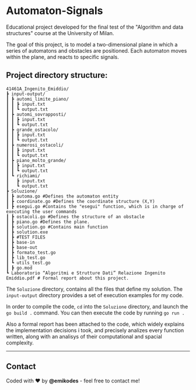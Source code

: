 # Automaton-Signals
Educational project developed for the final test of the "Algorithm and data structures" course at the University of Milan.

The goal of this project, is to model a two-dimensional plane in which a series of automatons and obstacles are positioned.
Each automaton moves within the plane, and reacts to specific signals.

## Project directory structure:
```
41461A_Ingenito_Emiddio/
┣ input-output/
┃ ┣ automi_limite_piano/
┃ ┃ ┣ input.txt
┃ ┃ ┗ output.txt
┃ ┣ automi_sovrapposti/
┃ ┃ ┣ input.txt
┃ ┃ ┗ output.txt
┃ ┣ grande_ostacolo/
┃ ┃ ┣ input.txt
┃ ┃ ┗ output.txt
┃ ┣ numerosi_ostacoli/
┃ ┃ ┣ input.txt
┃ ┃ ┗ output.txt
┃ ┣ piano_molto_grande/
┃ ┃ ┣ input.txt
┃ ┃ ┗ output.txt
┃ ┗ richiami/
┃   ┣ input.txt
┃   ┗ output.txt
┣ Soluzione/
┃ ┣ automa.go #Defines the automaton entity
┃ ┣ coordinate.go #Defines the coordinate structure (X,Y)
┃ ┣ esegui.go #Contains the "esegui" function, which is in charge of executing the user commands
┃ ┣ ostacoli.go #Defines the structure of an obstacle
┃ ┣ piano.go #Defines the plane.
┃ ┣ solution.go #Contains main function
┃ ┣ solution.exe
┃ ┣ #TEST FILES
┃ ┣ base-in
┃ ┣ base-out
┃ ┣ formato_test.go
┃ ┣ lib_test.go
┃ ┗ utils_test.go
┃ ┣ go.mod
┗ Laboratorio “Algoritmi e Strutture Dati” Relazione Ingenito Emiddio.pdf # Formal report about this project.
```
The ```Soluzione``` directory, contains all the files that define my solution.
The ```input-output``` directory provides a set of execution examples for my code.


In order to compile the code, ```cd``` into the ```Soluzione``` directory, and launch the ```go build .``` command. You can then execute the code by running ```go run .```


Also a formal report has been attached to the code, which widely explains the implementation decisions i took, and precisely analizes every function written, along with an analisys of their computational and spacial complexity.

---
## Contact

Coded with ❤️ by **@emikodes** - feel free to contact me!
